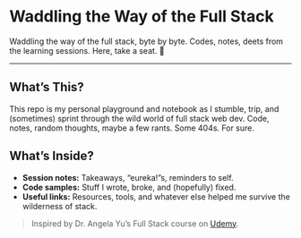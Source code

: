 # Waddling the Way of the Full Stack

Waddling the way of the full stack, byte by byte.
Codes, notes, deets from the learning sessions. Here, take a seat. 💺

---

## What’s This?

This repo is my personal playground and notebook as I stumble, trip, and (sometimes) sprint through the wild world of full stack web dev.
Code, notes, random thoughts, maybe a few rants. Some 404s. For sure.

## What’s Inside?

- **Session notes:** Takeaways, “eureka!”s, reminders to self.
- **Code samples:** Stuff I wrote, broke, and (hopefully) fixed.
- **Useful links:** Resources, tools, and whatever else helped me survive the wilderness of stack.

> Inspired by Dr. Angela Yu’s Full Stack course on [Udemy](https://www.udemy.com/course/the-complete-web-development-bootcamp/).
